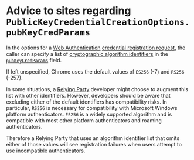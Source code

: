 # Advice to sites regarding `PublicKeyCredentialCreationOptions.pubKeyCredParams`

In the options for a [Web Authentication](https://www.w3.org/TR/webauthn/) [credential registration request](https://www.w3.org/TR/webauthn/#createCredential), the caller can specify a list of [cryptographic algorithm identifiers](https://www.w3.org/TR/webauthn-2/#typedefdef-cosealgorithmidentifier) in the [`pubKeyCredParams`](https://www.w3.org/TR/webauthn-2/#dictdef-publickeycredentialparameters) field.

If left unspecified, Chrome uses the default values of `ES256` (-7) and `RS256` (-257).

In some situations, a [Relying Party](https://www.w3.org/TR/webauthn-2/#webauthn-relying-party) developer might choose to augment this list with other identifiers. However, developers should be aware that excluding either of the default identifiers has compatibility risks. In particular, `RS256` is necessary for compatibility with Microsoft Windows platform authenticators. `ES256` is a widely supported algorithm and is compatible with most other platform authenticators and roaming authenticators.

Therefore a Relying Party that uses an algorithm identifier list that omits either of those values will see registration failures when users attempt to use incompatible authenticators.
